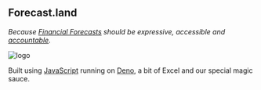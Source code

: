 ## Forecast.land
_Because [Financial Forecasts](https://en.wikipedia.org/wiki/Financial_forecast) should be expressive, accessible and [accountable](https://dictionary.cambridge.org/dictionary/english/accountable)._

![logo](https://github.com/stefano77it/forecast.land/raw/master/image-template.v1.png)

Built using [JavaScript](https://developer.mozilla.org/en-US/docs/Web/JavaScript) running on [Deno](https://deno.land/), a bit of Excel and our special magic sauce.
